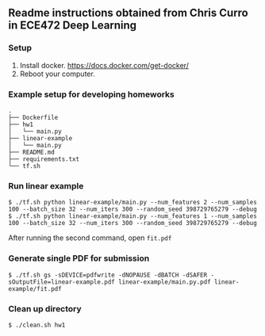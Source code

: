 ## Readme instructions obtained from Chris Curro in ECE472 Deep Learning

### Setup

1. Install docker. https://docs.docker.com/get-docker/
2. Reboot your computer.

### Example setup for developing homeworks

```
.
├── Dockerfile
├── hw1
│   └── main.py
├── linear-example
│   └── main.py
├── README.md
├── requirements.txt
└── tf.sh
```

### Run linear example

```
$ ./tf.sh python linear-example/main.py --num_features 2 --num_samples 100 --batch_size 32 --num_iters 300 --random_seed 398729765279 --debug
$ ./tf.sh python linear-example/main.py --num_features 1 --num_samples 100 --batch_size 32 --num_iters 300 --random_seed 398729765279 --debug
```

After running the second command, open `fit.pdf`

### Generate single PDF for submission

```
$ ./tf.sh gs -sDEVICE=pdfwrite -dNOPAUSE -dBATCH -dSAFER -sOutputFile=linear-example.pdf linear-example/main.py.pdf linear-example/fit.pdf
```

### Clean up directory

```
$ ./clean.sh hw1
```
